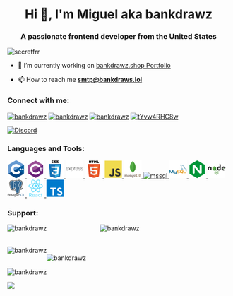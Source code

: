 <h1 align="center">Hi 👋, I'm Miguel aka bankdrawz</h1>
<h3 align="center">A passionate frontend developer from the United States</h3>

<p align="left"> <img src="https://komarev.com/ghpvc/?username=secretfrr&label=Profile%20views&color=0e75b6&style=flat" alt="secretfrr" /> </p>

- 🔭 I’m currently working on [bankdrawz.shop Portfolio](https://github.com/bankdrawz/bankdrawz.shop)

- 📫 How to reach me **smtp@bankdraws.lol**

<h3 align="left">Connect with me:</h3>
<p align="left">
<a href="https://twitter.com/bankdrawz" target="blank"><img align="center" src="https://raw.githubusercontent.com/rahuldkjain/github-profile-readme-generator/master/src/images/icons/Social/twitter.svg" alt="bankdrawz" height="30" width="40" /></a>
<a href="https://instagram.com/bankdrawz" target="blank"><img align="center" src="https://raw.githubusercontent.com/rahuldkjain/github-profile-readme-generator/master/src/images/icons/Social/instagram.svg" alt="bankdrawz" height="30" width="40" /></a>
<a href="https://www.youtube.com/c/bankdrawz" target="blank"><img align="center" src="https://raw.githubusercontent.com/rahuldkjain/github-profile-readme-generator/master/src/images/icons/Social/youtube.svg" alt="bankdrawz" height="30" width="40" /></a>
<a href="https://discord.gg/tYvw4RHC8w" target="blank"><img align="center" src="https://raw.githubusercontent.com/rahuldkjain/github-profile-readme-generator/master/src/images/icons/Social/discord.svg" alt="tYvw4RHC8w" height="30" width="40" /></a>
</p>

<a href="https://discord.com/channels/@me/375931932036431873">
  <img src="https://discord.c99.nl/widget/theme-2/375931932036431873.png" alt="Discord" />
</a>

<h3 align="left">Languages and Tools:</h3>
<p align="left"> <a href="https://www.w3schools.com/cpp/" target="_blank" rel="noreferrer"> <img src="https://raw.githubusercontent.com/devicons/devicon/master/icons/cplusplus/cplusplus-original.svg" alt="cplusplus" width="40" height="40"/> </a> <a href="https://www.w3schools.com/cs/" target="_blank" rel="noreferrer"> <img src="https://raw.githubusercontent.com/devicons/devicon/master/icons/csharp/csharp-original.svg" alt="csharp" width="40" height="40"/> </a> <a href="https://www.w3schools.com/css/" target="_blank" rel="noreferrer"> <img src="https://raw.githubusercontent.com/devicons/devicon/master/icons/css3/css3-original-wordmark.svg" alt="css3" width="40" height="40"/> </a> <a href="https://expressjs.com" target="_blank" rel="noreferrer"> <img src="https://raw.githubusercontent.com/devicons/devicon/master/icons/express/express-original-wordmark.svg" alt="express" width="40" height="40"/> </a> <a href="https://www.w3.org/html/" target="_blank" rel="noreferrer"> <img src="https://raw.githubusercontent.com/devicons/devicon/master/icons/html5/html5-original-wordmark.svg" alt="html5" width="40" height="40"/> </a> <a href="https://developer.mozilla.org/en-US/docs/Web/JavaScript" target="_blank" rel="noreferrer"> <img src="https://raw.githubusercontent.com/devicons/devicon/master/icons/javascript/javascript-original.svg" alt="javascript" width="40" height="40"/> </a> <a href="https://www.mongodb.com/" target="_blank" rel="noreferrer"> <img src="https://raw.githubusercontent.com/devicons/devicon/master/icons/mongodb/mongodb-original-wordmark.svg" alt="mongodb" width="40" height="40"/> </a> <a href="https://www.microsoft.com/en-us/sql-server" target="_blank" rel="noreferrer"> <img src="https://www.svgrepo.com/show/303229/microsoft-sql-server-logo.svg" alt="mssql" width="40" height="40"/> </a> <a href="https://www.mysql.com/" target="_blank" rel="noreferrer"> <img src="https://raw.githubusercontent.com/devicons/devicon/master/icons/mysql/mysql-original-wordmark.svg" alt="mysql" width="40" height="40"/> </a> <a href="https://www.nginx.com" target="_blank" rel="noreferrer"> <img src="https://raw.githubusercontent.com/devicons/devicon/master/icons/nginx/nginx-original.svg" alt="nginx" width="40" height="40"/> </a> <a href="https://nodejs.org" target="_blank" rel="noreferrer"> <img src="https://raw.githubusercontent.com/devicons/devicon/master/icons/nodejs/nodejs-original-wordmark.svg" alt="nodejs" width="40" height="40"/> </a> <a href="https://www.postgresql.org" target="_blank" rel="noreferrer"> <img src="https://raw.githubusercontent.com/devicons/devicon/master/icons/postgresql/postgresql-original-wordmark.svg" alt="postgresql" width="40" height="40"/> </a> <a href="https://reactjs.org/" target="_blank" rel="noreferrer"> <img src="https://raw.githubusercontent.com/devicons/devicon/master/icons/react/react-original-wordmark.svg" alt="react" width="40" height="40"/> </a> <a href="https://www.typescriptlang.org/" target="_blank" rel="noreferrer"> <img src="https://raw.githubusercontent.com/devicons/devicon/master/icons/typescript/typescript-original.svg" alt="typescript" width="40" height="40"/> </a> </p>

<h3 align="left">Support:</h3>
<p><a href="https://www.buymeacoffee.com/bankdrawz"> <img align="left" src="https://cdn.buymeacoffee.com/buttons/v2/default-yellow.png" height="50" width="210" alt="bankdrawz" /></a><a href="https://ko-fi.com/bankdrawz"> <img align="left" src="https://cdn.ko-fi.com/cdn/kofi3.png?v=3" height="50" width="210" alt="bankdrawz" /></a></p><br><br>

<p><img align="left" src="https://github-readme-stats.vercel.app/api/top-langs?username=bankdrawz&show_icons=true&locale=en&layout=compact" alt="bankdrawz" /></p>

<p>&nbsp;<img align="center" src="https://github-readme-stats.vercel.app/api?username=bankdrawz&show_icons=true&locale=en" alt="bankdrawz" /></p>

<p><img align="center" src="https://github-readme-streak-stats.herokuapp.com/?user=bankdrawz&" alt="bankdrawz" /></p>

<a href="https://top.gg/bot/1383146854161842186">
  <img src="https://top.gg/api/widget/1383146854161842186.svg">
</a>
  
</div>
